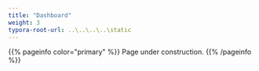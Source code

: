 ```yaml
---
title: "Dashboard"
weight: 3
typora-root-url: ..\..\..\..\static
---
```




{{% pageinfo color="primary" %}}
Page under construction.
{{% /pageinfo %}}





